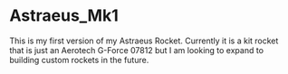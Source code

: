 # Astraeus_Mk1
This is my first version of my Astraeus Rocket. Currently it is a kit rocket that is just an Aerotech G-Force 07812 but I am looking to expand to building custom rockets in the future.
